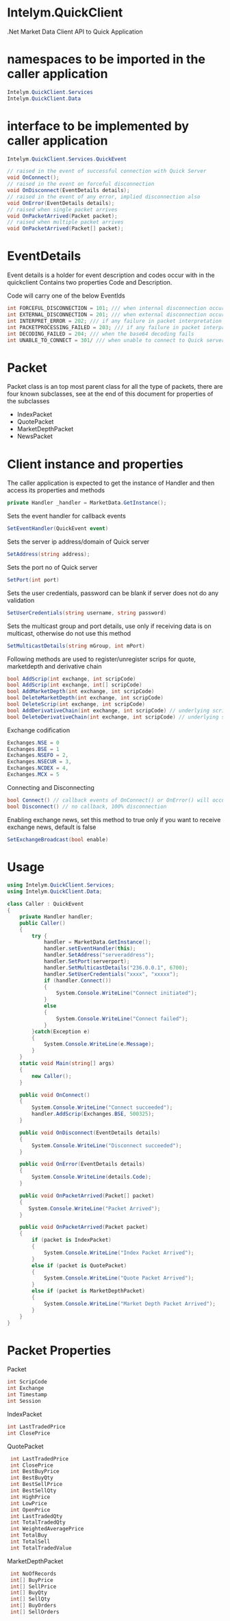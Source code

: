 # Intelym.QuickClient
.Net Market Data Client API to Quick Application

# namespaces to be imported in the caller application
```c#
Intelym.QuickClient.Services
Intelym.QuickClient.Data
```

# interface to be implemented by caller application
```c#
Intelym.QuickClient.Services.QuickEvent

// raised in the event of successful connection with Quick Server
void OnConnect();
// raised in the event on forceful disconnection
void OnDisconnect(EventDetails details);
// raised in the event of any error, implied disconnection also
void OnError(EventDetails details);
// raised when single packet arrives
void OnPacketArrived(Packet packet);
// raised when multiple packet arrives
void OnPacketArrived(Packet[] packet);
```
# EventDetails
Event details is a holder for event description and codes occur with in the quickclient
Contains two properties Code and Description.

Code will carry one of the below EventIds
```c#
int FORCEFUL_DISCONNECTION = 101; /// when internal disconnection occurs
int EXTERNAL_DISCONNECTION = 201; /// when external disconnection occurs
int INTERPRET_ERROR = 202; /// if any failure in packet interpretation
int PACKETPROCESSING_FAILED = 203; /// if any failure in packet interpretation
int DECODING_FAILED = 204; /// when the base64 decoding fails
int UNABLE_TO_CONNECT = 301/ /// when unable to connect to Quick server
```
# Packet
Packet class is an top most parent class for all the type of packets, 
there are four known subclasses, see at the end of this document for properties of the subclasses
* IndexPacket
* QuotePacket
* MarketDepthPacket
* NewsPacket

# Client instance and properties
The caller application is expected to get the instance of Handler and then access its properties and methods
```c#
private Handler _handler = MarketData.GetInstance();
```

Sets the event handler for callback events
```c#
SetEventHandler(QuickEvent event)
```
Sets the server ip address/domain of Quick server
```c#
SetAddress(string address);
```
Sets the port no of Quick server
```c#
SetPort(int port)
```
Sets the user credentials, password can be blank if server does not do any validation
```c#
SetUserCredentials(string username, string password)
```
Sets the multicast group and port details, use only if receiving data is on multicast, otherwise do not use this method
```c#
SetMulticastDetails(string mGroup, int mPort)
```
Following methods are used to register/unregister scrips for quote, marketdepth and derivative chain
```c#
bool AddScrip(int exchange, int scripCode)
bool AddScrip(int exchange, int[] scripCode)
bool AddMarketDepth(int exchange, int scripCode)
bool DeleteMarketDepth(int exchange, int scripCode)
bool DeleteScrip(int exchange, int scripCode)
bool AddDerivativeChain(int exchange, int scripCode) // underlying scripcode
bool DeleteDerivativeChain(int exchange, int scripCode) // underlying scripcode
```
Exchange codification
```c#
Exchanges.NSE = 0
Exchanges.BSE = 1
Exchanges.NSEFO = 2,
Exchanges.NSECUR = 3,
Exchanges.NCDEX = 4,
Exchanges.MCX = 5
```

Connecting and Disconnecting
```c#
bool Connect() // callback events of OnConnect() or OnError() will occur
bool Disconnect() // no callback, 100% disconnection
```
Enabling exchange news, set this method to true only if you want to receive exchange news, default is false
```c#
SetExchangeBroadcast(bool enable)
```

# Usage
```c#
using Intelym.QuickClient.Services;
using Intelym.QuickClient.Data;

class Caller : QuickEvent
{
    private Handler handler;
    public Caller()
    {
        try { 
            handler = MarketData.GetInstance();
            handler.setEventHandler(this);
            handler.SetAddress("serveraddress");
            handler.SetPort(serverport);
            handler.SetMulticastDetails("236.0.0.1", 6700);
            handler.SetUserCredentials("xxxx", "xxxxx");
            if (handler.Connect())
            {
                System.Console.WriteLine("Connect initiated");
            }
            else
            {
                System.Console.WriteLine("Connect failed");
            }
        }catch(Exception e)
        {
            System.Console.WriteLine(e.Message);
        }
    }
    static void Main(string[] args)
    {
        new Caller();
    }

    public void OnConnect()
    {
        System.Console.WriteLine("Connect succeeded");
        handler.AddScrip(Exchanges.BSE, 500325);
    }

    public void OnDisconnect(EventDetails details)
    {
        System.Console.WriteLine("Disconnect succeeded");
    }

    public void OnError(EventDetails details)
    {
        System.Console.WriteLine(details.Code);
    }

    public void OnPacketArrived(Packet[] packet)
    {
       System.Console.WriteLine("Packet Arrived");
    }

    public void OnPacketArrived(Packet packet)
    {
        if (packet is IndexPacket) 
        {
            System.Console.WriteLine("Index Packet Arrived");
        }
        else if (packet is QuotePacket)
        {
            System.Console.WriteLine("Quote Packet Arrived");
        }
        else if (packet is MarketDepthPacket)
        {
            System.Console.WriteLine("Market Depth Packet Arrived");
        }
    }
}
```

# Packet Properties
Packet
```c#
int ScripCode 
int Exchange
int Timestamp
int Session
```
IndexPacket
```c#
int LastTradedPrice
int ClosePrice
```
QuotePacket
```c#
 int LastTradedPrice 
 int ClosePrice 
 int BestBuyPrice 
 int BestBuyQty 
 int BestSellPrice 
 int BestSellQty 
 int HighPrice 
 int LowPrice 
 int OpenPrice 
 int LastTradedQty 
 int TotalTradedQty 
 int WeightedAveragePrice 
 int TotalBuy 
 int TotalSell 
 int TotalTradedValue 
```
MarketDepthPacket
```c#
 int NoOfRecords 
 int[] BuyPrice 
 int[] SellPrice 
 int[] BuyQty 
 int[] SellQty 
 int[] BuyOrders 
 int[] SellOrders 
```
